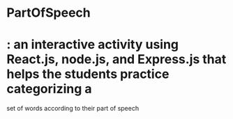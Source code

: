 # PartOfSpeech
# : an interactive activity using React.js, node.js, and Express.js that helps the students practice categorizing a
set of words according to their part of speech
